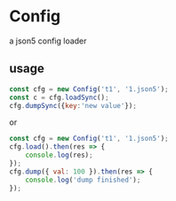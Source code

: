 # Config

a json5 config loader

## usage

```javascript
const cfg = new Config('t1', '1.json5');
const c = cfg.loadSync(); 
cfg.dumpSync({key:'new value'});

```

or 

```javascript
const cfg = new Config('t1', '1.json5');
cfg.load().then(res => {
    console.log(res);
});
cfg.dump({ val: 100 }).then(res => {
    console.log('dump finished');
});

```